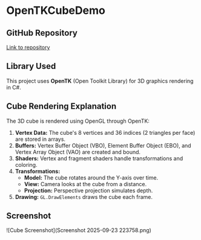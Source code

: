 # OpenTKCubeDemo

## GitHub Repository
[Link to repository](https://github.com/Alex82728/GAM531/tree/main/Projects/OpenTKCubeDemo/OpenTKCubeDemo)

## Library Used
This project uses **OpenTK** (Open Toolkit Library) for 3D graphics rendering in C#.

## Cube Rendering Explanation
The 3D cube is rendered using OpenGL through OpenTK:

1. **Vertex Data:** The cube's 8 vertices and 36 indices (2 triangles per face) are stored in arrays.
2. **Buffers:** Vertex Buffer Object (VBO), Element Buffer Object (EBO), and Vertex Array Object (VAO) are created and bound.
3. **Shaders:** Vertex and fragment shaders handle transformations and coloring.
4. **Transformations:**  
   - **Model:** The cube rotates around the Y-axis over time.  
   - **View:** Camera looks at the cube from a distance.  
   - **Projection:** Perspective projection simulates depth.
5. **Drawing:** `GL.DrawElements` draws the cube each frame.

## Screenshot
![Cube Screenshot](Screenshot 2025-09-23 223758.png)

